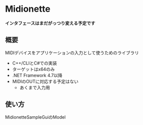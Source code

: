 # Midionette
**インタフェースはまだがっつり変える予定です**
## 概要
MIDIデバイスをアプリケーションの入力として使うためのライブラリ

- C++/CLIとC#での実装
- ターゲットはx64のみ
- .NET Framework 4.7以降
- MIDIのOUTに対応する予定はない
  - あくまで入力用
  
## 使い方
MidionetteSampleGuiのModel
